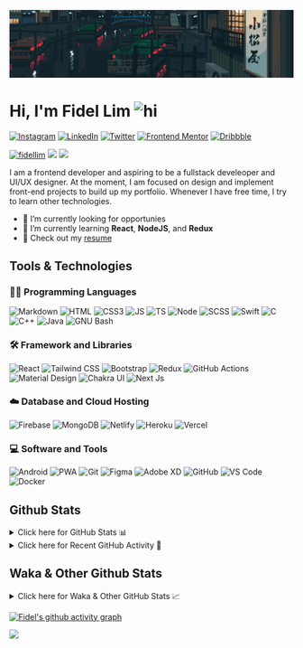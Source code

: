 ![Tokyo Downtown](tokyoDowntown.gif)

# Hi, I'm Fidel Lim <img src="https://user-images.githubusercontent.com/1303154/88677602-1635ba80-d120-11ea-84d8-d263ba5fc3c0.gif" width="28px" alt="hi">

[![Instagram](https://img.shields.io/badge/-Instagram-E4405F?logo=instagram&logoColor=white&style=flat-square)](https://www.instagram.com/_fidel_lim_/)
[![LinkedIn](https://img.shields.io/badge/-LinkedIn-0A66C2?logo=linkedin&style=flat-square)](https://www.linkedin.com/in/fidellim/)
[![Twitter](https://img.shields.io/badge/-Twitter-1DA1F2?logo=twitter&logoColor=white&style=flat-square)](https://twitter.com/fidellim)
[![Frontend Mentor](https://img.shields.io/badge/-Frontend_Mentor-3F54A3?logo=frontendmentor&logoColor=white&style=flat-square)](https://www.frontendmentor.io/profile/fidellim)
[![Dribbble](https://img.shields.io/badge/-Dribbble-EA4C89?logo=dribbble&logoColor=white&style=flat-square)](https://dribbble.com/fidellim)

[<img src="https://komarev.com/ghpvc/?username=fidellim&label=Profile%20views&color=0e75b6&style=flat-square" alt="fidellim" />](https://github.com/fidellim/fidellim)
[<img src="https://img.shields.io/badge/Email-lim.fidel%40gmail.com-orange?style=flat-square&logo=gmail">](mailto:lim.fidel@gmail.com)
[<img src="https://img.shields.io/badge/Personal%20Site-fidellim--portfolio.netlify.app-red?style=flat-square&logo=safari">](https://fidellim-portfolio.netlify.app/)

I am a frontend developer and aspiring to be a fullstack develeoper and UI/UX designer. At the moment, I am focused on design and implement front-end projects to build up my portfolio. Whenever I have free time, I try to learn other technologies.

- 🔭 I’m currently looking for opportunies
- 🌱 I’m currently learning **React**, **NodeJS**, and **Redux**
- 📝 Check out my [resume](https://fidellim-portfolio.netlify.app/Resume)

## Tools & Technologies

### 👨‍💻 Programming Languages

![Markdown](https://img.shields.io/badge/-Markdown-000000?logo=markdown&logoColor=white&style=flat-square)
![HTML](https://img.shields.io/badge/-HTML-E34F26?logo=html5&logoColor=white&style=flat-square)
![CSS3](https://img.shields.io/badge/-CSS-157286?logo=css3&style=flat-square)
![JS](https://img.shields.io/badge/-JavaScript-F7DF1E?logo=javascript&logoColor=black&logoWidth=25&style=flat-square)
![TS](https://img.shields.io/badge/-TypeScript-3178C6?logo=typescript&logoColor=black&logoWidth=25&style=flat-square)
![Node](https://img.shields.io/badge/-NodeJS-F05032?logo=node.js&logoColor=white&style=flat-square)
![SCSS](https://img.shields.io/badge/-SASS-C76494?logo=sass&logoColor=white&logoWidth=25&style=flat-square)
![Swift](https://img.shields.io/badge/-Swift-FA7343?logo=swift&logoColor=white&logoWidth=25&style=flat-square)
![C](https://custom-icon-badges.herokuapp.com/badge/C-03599C.svg?logo=c-in-hexagon&logoColor=white&style=flat-square)
![C++](https://custom-icon-badges.herokuapp.com/badge/C++-CC0000.svg?logo=cpp2&logoColor=white&style=flat-square)
![Java](https://img.shields.io/badge/-Java-007396?logo=java&logoColor=white&logoWidth=25&style=flat-square)
![GNU Bash](https://img.shields.io/badge/-Bash-4EAA25?logo=gnubash&logoColor=white&logoWidth=25&style=flat-square)

### 🛠️ Framework and Libraries

![React](https://img.shields.io/badge/-React-000000?logo=react&logoColor=61DAFB&style=flat-square)
![Tailwind CSS](https://img.shields.io/badge/-Tailwind_CSS-15B3C0?logo=tailwindcss&logoColor=white&logoWidth=25&style=flat-square)
![Bootstrap](https://img.shields.io/badge/-Bootstrap-7952B3?logo=bootstrap&logoColor=white&logoWidth=25)
![Redux](https://img.shields.io/badge/-Redux-764ABC?logo=redux&logoColor=white&logoWidth=25)
![GitHub Actions](https://img.shields.io/badge/-GitHub_Actions-2088FF?logo=githubactions&logoColor=white&logoWidth=25)
![Material Design](https://img.shields.io/badge/-Material_Design-000?logo=materialdesign&logoColor=757575&logoWidth=25)
![Chakra UI](https://img.shields.io/badge/-Chakra_UI-319795?logo=chakraui&logoColor=fff&logoWidth=25)
![Next Js](https://img.shields.io/badge/-Next_JS-000?logo=next.js&logoColor=fff&logoWidth=25)

### ☁️ Database and Cloud Hosting

![Firebase](https://img.shields.io/badge/-Firebase-F05032?logo=firebase&logoColor=white&style=flat-square)
![MongoDB](https://img.shields.io/badge/-MongoDB-47A248?logo=mongodb&logoColor=white&style=flat-square)
![Netlify](https://img.shields.io/badge/-Netlify-00C7B7?logo=netlify&logoColor=white&style=flat-square)
![Heroku](https://img.shields.io/badge/-Heroku-430098?logo=heroku&logoColor=white&logoWidth=25)
![Vercel](https://img.shields.io/badge/-Vercel-000000?logo=vercel&logoColor=white&style=flat-square)

### 💻 Software and Tools

![Android](https://img.shields.io/badge/-Android-3DDC84?logo=android&logoColor=black&logoWidth=25&style=flat-square)
![PWA](https://img.shields.io/badge/-PWA-550EBE?logo=pwa&logoColor=white&style=flat-square)
![Git](https://img.shields.io/badge/-Git-F05032?logo=git&logoColor=white&style=flat-square)
![Figma](https://img.shields.io/badge/-Figma-F24E1E?logo=figma&logoColor=white&style=flat-square)
![Adobe XD](https://img.shields.io/badge/-Adobe%20XD-FF61F6?logo=adobe%20xd&logoColor=black&logoWidth=25&style=flat-square)
![GitHub](https://img.shields.io/badge/-GitHub-181717?logo=github&style=flat-square)
![VS Code](https://img.shields.io/badge/-VS%20Code-007ACC?logo=visual%20studio%20code&style=flat-square)
![Docker](https://img.shields.io/badge/-Docker-2496ED?logo=docker&logoColor=white&style=flat-square)

<!-- https://github.com/JaeSeoKim/badge42 -->

<!-- ## 42 Stats

<details>
<summary> Click here for &nbsp;
<img src="https://img.shields.io/badge/-Abu_Dhabi-000000?logo=42&style=flat-square">
</summary> -->

<!-- <img src="https://badge42.herokuapp.com/api/stats/flim?privacyEmail=true">
<img src="https://badge42.herokuapp.com/api/stats/flim?cursus=C%20Piscine&privacyEmail=true"> -->

<!-- [![flim's 42 stats](https://badge42.vercel.app/api/v2/stats/cl1c1a9ce001109mq8crq44uh?cursusId=9)](https://github.com/JaeSeoKim/badge42)
[![flim's 42 stats](https://badge42.vercel.app/api/v2/stats/cl1c1a9ce001109mq8crq44uh?cursusId=21)](https://github.com/JaeSeoKim/badge42) -->

</details>

## Github Stats

<details>
	<summary>
		Click here for GitHub Stats 📊
	</summary>
	<br/>

<img src="https://github-readme-stats.vercel.app/api/top-langs/?username=fidellim&layout=compact&langs_count=8&hide=scss,css,html&theme=dracula&border_color=ff4499" alt="fidellim" />
<img src="https://github-readme-stats.vercel.app/api?username=fidellim&show_icons=true&locale=en&theme=tokyonight&hide_border=true" alt="fidellim" />
<img src="https://github-readme-streak-stats.herokuapp.com?user=fidellim&theme=material-palenight&hide_border=true&date_format=M%20j%5B%2C%20Y%5D" alt="fidellim" />

</details>

<details>
	<summary>
		Click here for Recent GitHub Activity 🚴
	</summary>
	<br/>

<!--RECENT_ACTIVITY:start-->

1. 📔 Created new repository [fidellim/EventsHub-Technical-Examination](https://github.com/fidellim/EventsHub-Technical-Examination)
2. 📔 Created new repository [fidellim/NFT-Preview-Card-Component-FEM](https://github.com/fidellim/NFT-Preview-Card-Component-FEM)
3. 📔 Created new repository [fidellim/QR-Code-Component-FEM](https://github.com/fidellim/QR-Code-Component-FEM)
4. 💪 Opened PR [#279](https://github.com/anmol098/waka-readme-stats/pull/279) in [anmol098/waka-readme-stats](https://github.com/anmol098/waka-readme-stats)
5. 🔱 Forked [fidellim/waka-readme-stats](https://github.com/fidellim/waka-readme-stats) from [anmol098/waka-readme-stats](https://github.com/anmol098/waka-readme-stats)
<!--RECENT_ACTIVITY:end-->

<!--RECENT_ACTIVITY:last_update_end-->

</details>

## Waka & Other Github Stats

<details>
	<summary>
		Click here for Waka & Other GitHub Stats 📈
	</summary>
	<br/>

<!--START_SECTION:waka-->
![Lines of code](https://img.shields.io/badge/From%20Hello%20World%20I%27ve%20Written-624%20Thousand%20lines%20of%20code-blue)

**🐱 My GitHub Data** 

> 🏆 1,310 Contributions in the Year 2022
 > 
> 📦 173.4 kB Used in GitHub's Storage 
 > 
> 💼 Opted to Hire
 > 
> 📜 72 Public Repositories 
 > 
> 🔑 0 Private Repositories  
 > 
**I'm a Night 🦉** 

```text
🌞 Morning    83 commits     ██░░░░░░░░░░░░░░░░░░░░░░░   10.6% 
🌆 Daytime    277 commits    ████████░░░░░░░░░░░░░░░░░   35.38% 
🌃 Evening    288 commits    █████████░░░░░░░░░░░░░░░░   36.78% 
🌙 Night      135 commits    ████░░░░░░░░░░░░░░░░░░░░░   17.24%

```
📅 **I'm Most Productive on Thursday** 

```text
Monday       120 commits    ███░░░░░░░░░░░░░░░░░░░░░░   15.33% 
Tuesday      72 commits     ██░░░░░░░░░░░░░░░░░░░░░░░   9.2% 
Wednesday    81 commits     ██░░░░░░░░░░░░░░░░░░░░░░░   10.34% 
Thursday     143 commits    ████░░░░░░░░░░░░░░░░░░░░░   18.26% 
Friday       105 commits    ███░░░░░░░░░░░░░░░░░░░░░░   13.41% 
Saturday     124 commits    ████░░░░░░░░░░░░░░░░░░░░░   15.84% 
Sunday       138 commits    ████░░░░░░░░░░░░░░░░░░░░░   17.62%

```


📊 **This Week I Spent My Time On** 

```text
⌚︎ Time Zone: Asia/Dubai

💬 Programming Languages: 
JavaScript               29 hrs 13 mins      ███████████████████████░░   95.37% 
JSON                     39 mins             ░░░░░░░░░░░░░░░░░░░░░░░░░   2.15% 
Other                    34 mins             ░░░░░░░░░░░░░░░░░░░░░░░░░   1.88% 
Bash                     4 mins              ░░░░░░░░░░░░░░░░░░░░░░░░░   0.24% 
SCSS                     3 mins              ░░░░░░░░░░░░░░░░░░░░░░░░░   0.19%

🔥 Editors: 
VS Code                  30 hrs 38 mins      █████████████████████████   100.0%

🐱‍💻 Projects: 
fidellim-portfolio-nextjs11 hrs 2 mins       █████████░░░░░░░░░░░░░░░░   36.06% 
ride-buy-frontend        8 hrs 27 mins       ███████░░░░░░░░░░░░░░░░░░   27.62% 
numberbender-app         7 hrs 13 mins       ██████░░░░░░░░░░░░░░░░░░░   23.59% 
market-deals-web         3 hrs               ██░░░░░░░░░░░░░░░░░░░░░░░   9.82% 
my_portfolio_react       25 mins             ░░░░░░░░░░░░░░░░░░░░░░░░░   1.41%

💻 Operating System: 
Windows                  30 hrs 38 mins      █████████████████████████   100.0%

```

**I Mostly Code in JavaScript** 

```text
JavaScript               17 repos            ███████░░░░░░░░░░░░░░░░░░   27.87% 
SCSS                     17 repos            ███████░░░░░░░░░░░░░░░░░░   27.87% 
HTML                     10 repos            ████░░░░░░░░░░░░░░░░░░░░░   16.39% 
CSS                      7 repos             ██░░░░░░░░░░░░░░░░░░░░░░░   11.48% 
C                        4 repos             █░░░░░░░░░░░░░░░░░░░░░░░░   6.56%

```



 Last Updated on 03/09/2022 20:30:20 UTC
<!--END_SECTION:waka-->

</details>

[![Fidel's github activity graph](https://activity-graph.herokuapp.com/graph?username=fidellim&theme=material-palenight&hide_border=true)](https://github.com/ashutosh00710/github-readme-activity-graph)

<img src="https://capsule-render.vercel.app/api?type=waving&color=gradient&height=80&section=footer"/>
